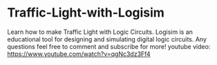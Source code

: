 # Traffic-Light-with-Logisim
 Learn how to make Traffic Light with Logic Circuits.  Logisim is an educational tool for designing and simulating digital logic circuits.  Any questions feel free to comment and subscribe for more!
youtube video: https://www.youtube.com/watch?v=qgNc3dz3Ff4
